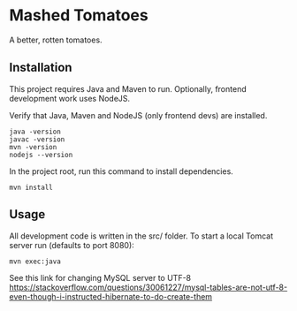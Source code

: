 # Mashed Tomatoes 
A better, rotten tomatoes.

## Installation
This project requires Java and Maven to run.
Optionally, frontend development work uses NodeJS.


Verify that Java, Maven and NodeJS (only frontend devs) are installed.

```
java -version
javac -version
mvn -version
nodejs --version
```

In the project root, run this command to install dependencies.

```
mvn install
```

## Usage
All development code is written in the src/ folder.
To start a local Tomcat server run (defaults to port 8080):

```
mvn exec:java
```

See this link for changing MySQL server to UTF-8
https://stackoverflow.com/questions/30061227/mysql-tables-are-not-utf-8-even-though-i-instructed-hibernate-to-do-create-them
